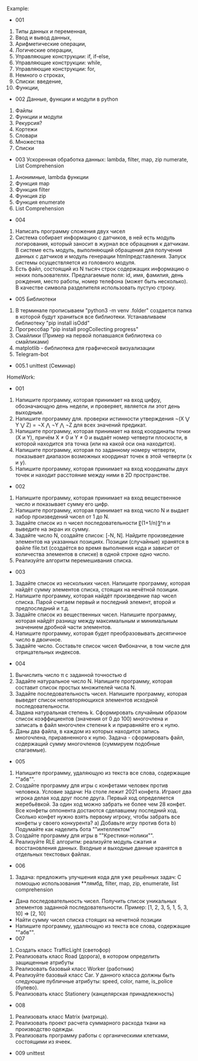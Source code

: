 Example:
- 001
1. Типы данных и переменная,
2. Ввод и вывод данных,
3. Арифметические операции,
4. Логические операции,
5. Управляющие конструкции: if, if-else,
6. Управляющие конструкции: while,
7. Управляющие конструкции: for,
8. Немного о строках,
9. Списки: введение,
10. Функции,
- 002 Данные, функции и модули в python
1. Файлы
2. Функции и модули
3. Рекурсия?
4. Кортежи
5. Словари
6. Множества
7. Списки
- 003 Ускоренная обработка данных: lambda, filter, map, zip numerate, List Comprehension
1. Анонимные, lambda функции
2. Функция map
3. Функция filter
4. Функция zip
5. Функция enumerate 
6. List Comprehension
- 004 
1. Написать программу сложения двух чисел
2. Система собирает информацию с датчиков, в ней есть модуль логирования, который заносит в журнал все обращения к датчикам. В системе есть модуль, выполняющий обращения для получения данных с датчиков и модуль генерации htmlпредставления. Запуск системы осуществляется из головного модуля.
3. Есть файл, состоящий из N тысяч строк содержащих информацию о неких пользователях. Предлагаемые поля: id, имя, фамилия, день рождения, место работы, номер телефона (может быть несколько). В качестве символа разделителя использовать пустую строку.
- 005 Библиотеки
1. В терминале прописываем "python3 -m venv .folder" создается папка в которой будут храниться все библиотеки. Устанавливаем библиотеку "pip install isOdd"
2. Прогрессбар "pip install progCollecting progress"
3. Смайлики (Пример на первой попавшаяся библиотека со смайликами)
4. matplotlib - библиотека для графической визуализации
5. Telegram-bot
- 005.1 unittest (Семинар)


HomeWork:
- 001
1. Напишите программу, которая принимает на вход цифру, обозначающую день недели, и проверяет, является ли этот день выходным.
2. Напишите программу для. проверки истинности утверждения ¬(X ⋁ Y ⋁ Z) = ¬X ⋀ ¬Y ⋀ ¬Z для всех значений предикат.
3. Напишите программу, которая принимает на вход координаты точки (X и Y), причём X ≠ 0 и Y ≠ 0 и выдаёт номер четверти плоскости, в которой находится эта точка (или на какой оси она находится).
4. Напишите программу, которая по заданному номеру четверти, показывает диапазон возможных координат точек в этой четверти (x и y).
5. Напишите программу, которая принимает на вход координаты двух точек и находит расстояние между ними в 2D пространстве.
- 002
1. Напишите программу, которая принимает на вход вещественное число и показывает сумму его цифр.
2. Напишите программу, которая принимает на вход число N и выдает набор произведений чисел от 1 до N.
3. Задайте список из n чисел последовательности 〖(1+1/n)〗^n и выведите на экран их сумму.
4. Задайте число N, создайте список: [-N, N]. Найдите произведение элементов на указанных позициях. Позиции (случайные) хранятся в файле file.txt (создаётся во время выполнения кода и зависит от количества элементов в списке) в одной строке одно число.
5. Реализуйте алгоритм перемешивания списка.
- 003
1. Задайте список из нескольких чисел. Напишите программу, которая найдёт сумму элементов списка, стоящих на нечётной позиции.
2. Напишите программу, которая найдёт произведение пар чисел списка. Парой считаем первый и последний элемент, второй и предпоследний и т.д.
3. Задайте список из вещественных чисел. Напишите программу, которая найдёт разницу между максимальным и минимальным значением дробной части элементов.
4. Напишите программу, которая будет преобразовывать десятичное число в двоичное.
5. Задайте число. Составьте список чисел Фибоначчи, в том числе для отрицательных индексов.
- 004
1. Вычислить число π c заданной точностью d
2. Задайте натуральное число N. Напишите программу, которая составит список простых множителей числа N.
3. Задайте последовательность чисел. Напишите программу, которая выведет список неповторяющихся элементов исходной последовательности.
4. Задана натуральная степень k. Сформировать случайным образом список коэффициентов (значения от 0 до 100) многочлена и записать в файл многочлен степени k и приравняйте его к нулю.
5. Даны два файла, в каждом из которых находится запись многочлена, приравненного к нулю. Задача - сформировать файл, содержащий сумму многочленов (суммируем подобные слагаемые).
- 005
1. Напишите программу, удаляющую из текста все слова, содержащие ""абв"".
2. Создайте программу для игры с конфетами человек против человека.
    Условие задачи: На столе лежит 2021 конфета. Играют два игрока делая ход друг после друга. Первый ход определяется жеребьёвкой. За один ход можно забрать не более чем 28 конфет. Все конфеты оппонента достаются сделавшему последний ход. Сколько конфет нужно взять первому игроку, чтобы забрать все конфеты у своего конкурента?
    a) Добавьте игру против бота
    b) Подумайте как наделить бота ""интеллектом""
3. Создайте программу для игры в ""Крестики-нолики"".
4. Реализуйте RLE алгоритм: реализуйте модуль сжатия и восстановления данных.
Входные и выходные данные хранятся в отдельных текстовых файлах.
- 006
1. Задача: предложить улучшения кода для уже решённых задач: С помощью использования **лямбд, filter, map, zip, enumerate, list comprehension
 - Дана последовательность чисел. Получить список уникальных элементов заданной последовательности. Пример: [1, 2, 3, 5, 1, 5, 3, 10] => [2, 10]
 - Найти сумму чисел списка стоящих на нечетной позиции
 - Напишите программу, удаляющую из текста все слова, содержащие ""абв"".
- 007
1. Создать класс TrafficLight (светофор)
2. Реализовать класс Road (дорога), в котором определить защищенные атрибуты
3. Реализовать базовый класс Worker (работник)
4. Реализуйте базовый класс Car. У данного класса должны быть следующие публичные атрибуты: speed, color, name, is_police (булево).
5. Реализовать класс Stationery (канцелярская принадлежность)
- 008
1. Реализовать класс Matrix (матрица).
2. Реализовать проект расчета суммарного расхода ткани на производство одежды.
3. Реализовать программу работы с органическими клетками, состоящими из ячеек.
- 009 unittest